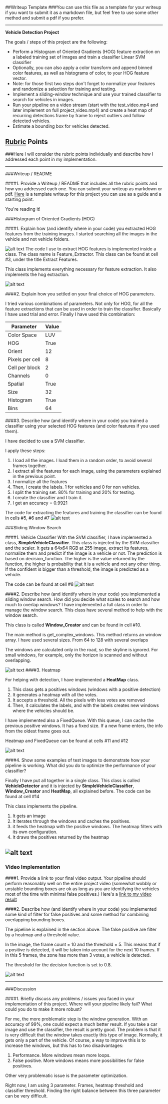##Writeup Template
###You can use this file as a template for your writeup if you want to submit it as a markdown file, but feel free to use some other method and submit a pdf if you prefer.

---

**Vehicle Detection Project**

The goals / steps of this project are the following:

* Perform a Histogram of Oriented Gradients (HOG) feature extraction on a labeled training set of images and train a classifier Linear SVM classifier
* Optionally, you can also apply a color transform and append binned color features, as well as histograms of color, to your HOG feature vector. 
* Note: for those first two steps don't forget to normalize your features and randomize a selection for training and testing.
* Implement a sliding-window technique and use your trained classifier to search for vehicles in images.
* Run your pipeline on a video stream (start with the test_video.mp4 and later implement on full project_video.mp4) and create a heat map of recurring detections frame by frame to reject outliers and follow detected vehicles.
* Estimate a bounding box for vehicles detected.

[//]: # (Image References)
[car-notcar]: ./output_images/car-notcar.png
[car-notcar-hog]: ./output_images/car-notcar-hog.png
[features]: ./output_images/features.png
[windows]: ./output_images/image_with_windows.png
[classifier]: ./output_images/vehicle-classifier.png
[detection]: ./output_images/vehicle-detection.png
[heatmap]: ./output_images/heatmap.png
[pipeline]: ./output_images/detection-pipeline.png

## [Rubric](https://review.udacity.com/#!/rubrics/513/view) Points
###Here I will consider the rubric points individually and describe how I addressed each point in my implementation.  

---
###Writeup / README

####1. Provide a Writeup / README that includes all the rubric points and how you addressed each one.  You can submit your writeup as markdown or pdf.  [Here](https://github.com/udacity/CarND-Vehicle-Detection/blob/master/writeup_template.md) is a template writeup for this project you can use as a guide and a starting point.  

You're reading it!

###Histogram of Oriented Gradients (HOG)

####1. Explain how (and identify where in your code) you extracted HOG features from the training images.
I started searching all the images in the vehicle and not vehicle folders.

![alt text][car-notcar]
The code I use to extract HOG features is implemented inside a class. The class name is Feature_Extractor. This class can be found at cell #3, under the title Extract Features.

This class implements everything necessary for feature extraction. It also implements the hog extraction.

![alt text][car-notcar-hog]

####2. Explain how you settled on your final choice of HOG parameters.

I tried various combinations of parameters. Not only for HOG, for all the feature extractions that can be used in order to train the classifier. Basically I have used trial and error.
Finally I have used this combination:

| Parameter       | Value |
|-----------------|-------|
| Color Space     | LUV   |
| HOG             | True  |
| Orient          | 12    |
| Pixels per cell | 8     |
| Cell per block  | 2     |
| Channels        | 0   |
| Spatial         | True  |
| Size            | 32    |
| Histogram       | True  |
| Bins            | 64    |


####3. Describe how (and identify where in your code) you trained a classifier using your selected HOG features (and color features if you used them).

I have decided to use a SVM classifier.

I apply these steps:

1. I load all the images. I load them in a random order, to avoid several frames together.
2. I extract all the features for each image, using the parameters explained in the previous point.
3. I normalize all the features
4. Then, I create the labels. 1 for vehicles and 0 for non vehicles.
5. I split the training set. 80% for training and 20% for testing.
6. I create the classifier and I train it.
7. I get an accuracy = 0.9921



The code for extracting the features and training the classifier can be found in cells #5, #6 and #7
![alt text][features]


###Sliding Window Search

####1. Vehicle Classifier
With the SVM classifier, I have implemented a class, **SimpleVehicleClassifier**. This class is injected by the SVM classifier and the scaler. It gets a 64x64 RGB at 255 image, extract its features, normalize them and predict if the image is a vehicle or not. The prediction is based on decision_function. The higher is the value returned by the function, the higher is probability that it is a vehicle and not any other thing. If the confident is bigger than a threshold, the image is predicted as a vehicle.

The code can be found at cell #8
![alt text][classifier]

####2. Describe how (and identify where in your code) you implemented a sliding window search.  How did you decide what scales to search and how much to overlap windows?
I have implemented a full class in order to manage the window search. This class have several method to help with the window search.

This class is called **Window_Creator** and can be found in cell #10.

The main method is get_complex_windows. This method returns an window array. I have used several sizes. From 64 to 128 with several overlaps

The windows are calculated only in the road, so the skyline is ignored. For small windows, for example, only the horizon is scanned and without overlapping.

![alt text][windows]
####3. Heatmap

For helping with detection, I have implemented a **HeatMap** class. 


1. This class gets a positives windows (windows with a positive detection)
2. It generates a heatmap with all the votes.
3. It accepts a threshold. All the pixels with less votes are removed
4. Then, it calculates the labels, and with the labels creates new windows where the vehicles should be.

I have implemented also a FixedQueue. With this queue, I can cache the previous positive windows. It has a fixed size. If a new frame enters, the info from the oldest frame goes out.

Heatmap and FixedQueue can be found at cells #11 and #12

![alt text][heatmap]

####4. Show some examples of test images to demonstrate how your pipeline is working.  What did you do to optimize the performance of your classifier?

Finally I have put all together in a single class. This class is called **VehicleDetector** and it is injected by **SimpleVehicleClassifier**, **Window_Creator** and **HeatMap**, all explained before. The code can be found at cell #14

This class implements the pipeline.

1. It gets an image
2. It iterates through the windows and caches the positives.
3. it feeds the heatmap with the positive windows. The heatmap filters with its own configuration.
4. It draws the positives returned by the heatmap 


![alt text][detection]
---

### Video Implementation

####1. Provide a link to your final video output.  Your pipeline should perform reasonably well on the entire project video (somewhat wobbly or unstable bounding boxes are ok as long as you are identifying the vehicles most of the time with minimal false positives.)
Here's a [link to my video result](./out_project_video.mp4)


####2. Describe how (and identify where in your code) you implemented some kind of filter for false positives and some method for combining overlapping bounding boxes.

The pipeline is explained in the section above. The false positive are filter by a heatmap and a threshold value.

In the image, the frame count =  10 and the threshold = 5. This means that if a positive is detected, it will be taken into account for the next 10 frames. If in this 5 frames, the zone has more than 3 votes, a vehicle is detected.

The threshold for the decision function is set to 0.8.

![alt text][pipeline]

---

###Discussion

####1. Briefly discuss any problems / issues you faced in your implementation of this project.  Where will your pipeline likely fail?  What could you do to make it more robust?

For me, the more problematic step is the window generation. With an accuracy of 99%, one could expect a much better result. If you take a car image and use the classifier, the result is pretty good. The problem is that it is very difficult that the window takes exactly this type of image. Normally, it gets only a part of the vehicle. Of course, a way to improve this is to increase the windows, but this has to two disadvantages:

1. Performance. More windows mean more loops.
2. False positive. More windows means more possibilities for false positives.

Other very problematic issue is the parameter optimization.

Right now, I am using 3 parameter. Frames, heatmap threshold and classifier threshold. Finding the right balance between this three parameter can be very difficult.

